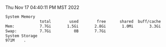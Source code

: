 Thu Nov 17 04:40:11 PM MST 2022
```bash
System Memory
               total        used        free      shared  buff/cache   available
Mem:           7.7Gi       1.5Gi       2.8Gi       1.0Mi       3.3Gi       5.9Gi
Swap:          7.7Gi          0B       7.7Gi
System Storage
971M	.
```
```bash
